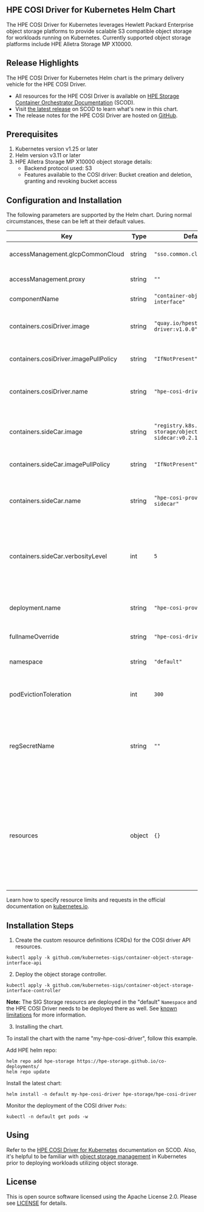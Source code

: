 ## HPE COSI Driver for Kubernetes Helm Chart

The HPE COSI Driver for Kubernetes leverages Hewlett Packard Enterprise object storage platforms to provide scalable S3 compatible object storage for workloads running on Kubernetes. Currently supported object storage platforms include HPE Alletra Storage MP X10000.

## Release Highlights

The HPE COSI Driver for Kubernetes Helm chart is the primary delivery vehicle for the HPE COSI Driver.

- All resources for the HPE COSI Driver is available on [HPE Storage Container Orchestrator Documentation](https://scod.hpedev.io/cosi_driver) (SCOD).
- Visit [the latest release](https://scod.hpedev.io/cosi_driver/index.html#latest_release) on SCOD to learn what's new in this chart.
- The release notes for the HPE COSI Driver are hosted on [GitHub](https://github.com/hpe-storage/cosi-driver/tree/master/release-notes).

## Prerequisites

1. Kubernetes version v1.25 or later
2. Helm version v3.11 or later
3. HPE Alletra Storage MP X10000 object storage details:
	- Backend protocol used: S3
	- Features available to the COSI driver: Bucket creation and deletion, granting and revoking bucket access

## Configuration and Installation

The following parameters are supported by the Helm chart. During normal circumstances, these can be left at their default values.

| Key | Type | Default | Description |
|-----|------|---------|-------------|
| accessManagement.glcpCommonCloud | string | `"sso.common.cloud.hpe.com"` | HPE GLCP common cloud URL |
| accessManagement.proxy | string | `""` | Proxy url if any to be used |
| componentName | string | `"container-object-storage-interface"` |  |
| containers.cosiDriver.image | string | `"quay.io/hpestorage/cosi-driver:v1.0.0"` | Fully qualified registry path of cosiDriver |
| containers.cosiDriver.imagePullPolicy | string | `"IfNotPresent"` | cosiDriver image pull policy |
| containers.cosiDriver.name | string | `"hpe-cosi-driver"` | Name of the driver's container within the deployment |
| containers.sideCar.image | string | `"registry.k8s.io/sig-storage/objectstorage-sidecar:v0.2.1"` | Fully qualified registry path of sideCar |
| containers.sideCar.imagePullPolicy | string | `"IfNotPresent"` | sideCar image pull policy |
| containers.sideCar.name | string | `"hpe-cosi-provisioner-sidecar"` | Name of the driver's side car container within the deployment |
| containers.sideCar.verbosityLevel | int | `5` | Specifies the verbosity of the logs that will be printed by the sidecar container |
| deployment.name | string | `"hpe-cosi-provisioner"` | The name of the driver's Kubernetes deployment |
| fullnameOverride | string | `"hpe-cosi-driver"` | Name of deployment |
| namespace | string | `"default"` | Namespace must remain default |
| podEvictionToleration | int | `300` | Pod Toleration time in seconds |
| regSecretName | string | `""` | Secret that contains the private image registry credentials to pull the cosiDriver image |
| resources | object | `{}` | Resources such as CPU limits, Memory limits, CPU request and Memory request applied to the COSI driver and the COSI sidecar individually. |

Learn how to specify resource limits and requests in the official documentation on [kubernetes.io](https://kubernetes.io/docs/concepts/configuration/manage-resources-containers/).

## Installation Steps

1. Create the custom resource definitions (CRDs) for the COSI driver API resources.

```
kubectl apply -k github.com/kubernetes-sigs/container-object-storage-interface-api
```

2. Deploy the object storage controller.

```
kubectl apply -k github.com/kubernetes-sigs/container-object-storage-interface-controller
```

**Note:** The SIG Storage resourcs are deployed in the "default" `Namespace` and the HPE COSI Driver needs to be deployed there as well. See [known limitations](https://scod.hpedev.io/cosi_driver/index.html#known_limitations) for more information.

3. Installing the chart.

To install the chart with the name "my-hpe-cosi-driver", follow this example.

Add HPE helm repo:

```
helm repo add hpe-storage https://hpe-storage.github.io/co-deployments/
helm repo update
```

Install the latest chart:

```
helm install -n default my-hpe-cosi-driver hpe-storage/hpe-cosi-driver
```

Monitor the deployment of the COSI driver `Pods`:

```
kubectl -n default get pods -w
```

## Using

Refer to the [HPE COSI Driver for Kubernetes](https://scod.hpedev.io/cosi_driver/deployment.html#add_an_hpe_storage_backend) documentation on SCOD. Also, it's helpful to be familiar with [object storage management](https://kubernetes.io/blog/2022/09/02/cosi-kubernetes-object-storage-management/) in Kubernetes prior to deploying workloads utilizing object storage.

## License

This is open source software licensed using the Apache License 2.0. Please see [LICENSE](https://github.com/hpe-storage/co-deployments/blob/master/LICENSE) for details.
